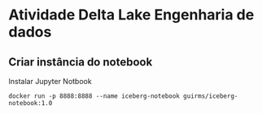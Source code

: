 # Atividade Delta Lake Engenharia de dados

## Criar instância do notebook

Instalar Jupyter Notbook
```
docker run -p 8888:8888 --name iceberg-notebook guirms/iceberg-notebook:1.0
```
